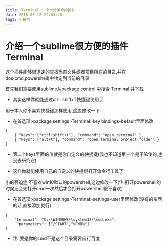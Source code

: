 ```yaml
---
title: Terminal 一个十分神奇的插件
date: 2018-05-12 22:03:46
tags: 小技巧
---
```


# 介绍一个sublime很方便的插件 Terminal

这个插件能够很迅速的查找当前文件或者项目所在的目录,并在dos(cmd,powershell)中锁定到当前的目录

<!-- more -->

首先我们需要使用sublime从package control 中搜索 Terminal 并下载

* 其实这样你就能通过ctrl+shift+T快捷键使用了

用于本人你不喜欢快捷键那样使用,这边修改一下

* 在首选项>package settings>Terminal>key bindings-befault里面修改

```
[
	{ "keys": ["ctrl+shift+t"], "command": "open_terminal" },
	{ "keys": ["alt+t"], "command": "open_terminal_project_folder" }
]
```
* 第二个keys里面的值就是你自定义的快捷键(我也不知道第一个是干嘛使的,也没去研究它)

* 这样你就能使用自己的自定义的快捷键打开命令行工具了

小的强迫症,不喜欢win10默认的powershell,这边修改一下(注:打开powershell的时候还会先打开cmd一次然后才会打开powershell很不喜欢)
* 在首选项>package settings>Terminal>settings-user里面修改(没有的东西的话,直接添加就行)

```
{
    "terminal": "C:\\WINDOWS\\system32\\cmd.exe",
     "parameters": ["/START","%CWD%"]
}
```
* 注: 要是你的cmd不是这个目录需要自行百度